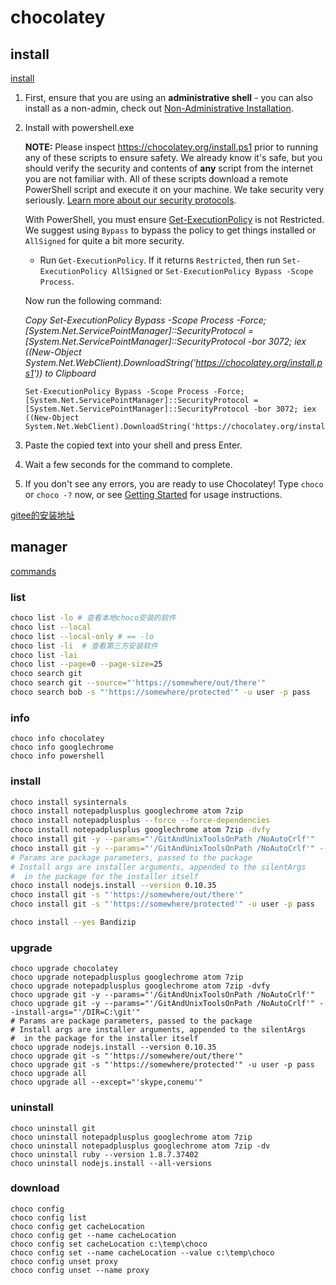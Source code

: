 # chocolatey

## install
[install](https://chocolatey.org/install)


1. First, ensure that you are using an **administrative shell** - you can also install as a non-admin, check out [Non-Administrative Installation](https://chocolatey.org/docs/installation#non-administrative-install).

2. Install with powershell.exe

   **NOTE:** Please inspect <https://chocolatey.org/install.ps1> prior to running any of these scripts to ensure safety. We already know it's safe, but you should verify the security and contents of **any** script from the internet you are not familiar with. All of these scripts download a remote PowerShell script and execute it on your machine. We take security very seriously. [Learn more about our security protocols](https://chocolatey.org/security).

   With PowerShell, you must ensure [Get-ExecutionPolicy](https://go.microsoft.com/fwlink/?LinkID=135170) is not Restricted. We suggest using `Bypass` to bypass the policy to get things installed or `AllSigned` for quite a bit more security.

   - Run `Get-ExecutionPolicy`. If it returns `Restricted`, then run `Set-ExecutionPolicy AllSigned` or `Set-ExecutionPolicy Bypass -Scope Process`.

   Now run the following command:

   *Copy Set-ExecutionPolicy Bypass -Scope Process -Force; [System.Net.ServicePointManager]::SecurityProtocol = [System.Net.ServicePointManager]::SecurityProtocol -bor 3072; iex ((New-Object System.Net.WebClient).DownloadString('https://chocolatey.org/install.ps1')) to Clipboard*

   ```
   Set-ExecutionPolicy Bypass -Scope Process -Force; [System.Net.ServicePointManager]::SecurityProtocol = [System.Net.ServicePointManager]::SecurityProtocol -bor 3072; iex ((New-Object System.Net.WebClient).DownloadString('https://chocolatey.org/install.ps1'))
   ```

3. Paste the copied text into your shell and press Enter.

4. Wait a few seconds for the command to complete.

5. If you don't see any errors, you are ready to use Chocolatey! Type `choco` or `choco -?` now, or see [Getting Started](https://chocolatey.org/docs/getting-started) for usage instructions.


[gitee的安装地址](https://gitee.com/mirrors/chocolatey/)



## manager

[commands](https://chocolatey.org/docs/commands-sources)
### list

``` bash
choco list -lo # 查看本地choco安装的软件
choco list --local
choco list --local-only # == -lo
choco list -li  # 查看第三方安装软件
choco list -lai
choco list --page=0 --page-size=25
choco search git
choco search git --source="'https://somewhere/out/there'"
choco search bob -s "'https://somewhere/protected'" -u user -p pass
```

### info
```
choco info chocolatey
choco info googlechrome
choco info powershell
```

### install
``` bash
choco install sysinternals
choco install notepadplusplus googlechrome atom 7zip
choco install notepadplusplus --force --force-dependencies
choco install notepadplusplus googlechrome atom 7zip -dvfy
choco install git -y --params="'/GitAndUnixToolsOnPath /NoAutoCrlf'"
choco install git -y --params="'/GitAndUnixToolsOnPath /NoAutoCrlf'" --install-args="'/DIR=C:\git'"
# Params are package parameters, passed to the package
# Install args are installer arguments, appended to the silentArgs
#  in the package for the installer itself
choco install nodejs.install --version 0.10.35
choco install git -s "'https://somewhere/out/there'"
choco install git -s "'https://somewhere/protected'" -u user -p pass

choco install --yes Bandizip
```
### upgrade
```
choco upgrade chocolatey
choco upgrade notepadplusplus googlechrome atom 7zip
choco upgrade notepadplusplus googlechrome atom 7zip -dvfy
choco upgrade git -y --params="'/GitAndUnixToolsOnPath /NoAutoCrlf'"
choco upgrade git -y --params="'/GitAndUnixToolsOnPath /NoAutoCrlf'" --install-args="'/DIR=C:\git'"
# Params are package parameters, passed to the package
# Install args are installer arguments, appended to the silentArgs
#  in the package for the installer itself
choco upgrade nodejs.install --version 0.10.35
choco upgrade git -s "'https://somewhere/out/there'"
choco upgrade git -s "'https://somewhere/protected'" -u user -p pass
choco upgrade all
choco upgrade all --except="'skype,conemu'"
```
### uninstall

```
choco uninstall git
choco uninstall notepadplusplus googlechrome atom 7zip
choco uninstall notepadplusplus googlechrome atom 7zip -dv
choco uninstall ruby --version 1.8.7.37402
choco uninstall nodejs.install --all-versions
```

### download
```
choco config
choco config list
choco config get cacheLocation
choco config get --name cacheLocation
choco config set cacheLocation c:\temp\choco
choco config set --name cacheLocation --value c:\temp\choco
choco config unset proxy
choco config unset --name proxy
```